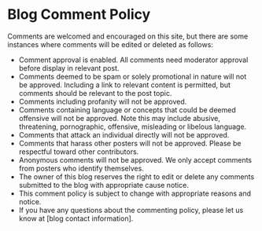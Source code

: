 # Blog Comment Policy

Comments are welcomed and encouraged on this site, but there are some instances where comments will be edited or deleted as follows:

- Comment approval is enabled. All comments need moderator approval before display in relevant post.
- Comments deemed to be spam or solely promotional in nature will not be approved. Including a link to relevant content is permitted, but comments should be relevant to the post topic.
- Comments including profanity will not be approved.
- Comments containing language or concepts that could be deemed offensive will not be approved. Note this may include abusive, threatening, pornographic, offensive, misleading or libelous language.
- Comments that attack an individual directly will not be approved.
- Comments that harass other posters will not be approved. Please be respectful toward other contributors.
- Anonymous comments will not be approved. We only accept comments from posters who identify themselves.
- The owner of this blog reserves the right to edit or delete any comments submitted to the blog with appropriate cause notice.
- This comment policy is subject to change with appropriate reasons and notice.
- If you have any questions about the commenting policy, please let us know at [blog contact information].
